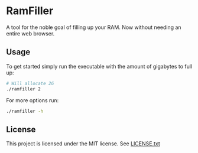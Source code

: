 # RamFiller

A tool for the noble goal of filling up your RAM. Now without needing an
entire web browser.

## Usage

To get started simply run the executable with the amount of gigabytes to full
up:

```sh
# Will allocate 2G
./ramfiller 2
```

For more options run:

```sh
./ramfiller -h
```

## License

This project is licensed under the MIT license. See [LICENSE.txt](LICENSE.txt)
